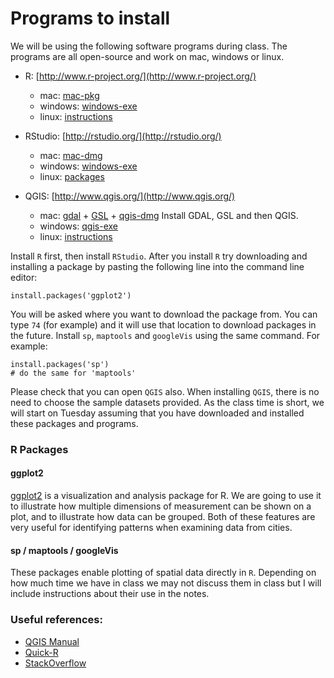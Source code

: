 
# Programs to install

We will be using the following software programs during class. The programs are all open-source and work on mac, windows or linux.

* R: [http://www.r-project.org/](http://www.r-project.org/)
	* mac: [mac-pkg](http://cran.mtu.edu/bin/macosx/R-2.14.2.pkg)
	* windows: [windows-exe](http://cran.mtu.edu/bin/windows/base/R-2.14.2-win.exe) 
	* linux: [instructions](http://cran.mtu.edu/)	
* RStudio: [http://rstudio.org/](http://rstudio.org/)
	* mac: [mac-dmg](http://download1.rstudio.org/RStudio-0.95.262.dmg)
	* windows: [windows-exe](http://download1.rstudio.org/RStudio-0.95.262.exe) 
	* linux: [packages](http://rstudio.org/download/deskto) 
		
* QGIS: [http://www.qgis.org/](http://www.qgis.org/)
	* 	mac: [gdal](http://www.kyngchaos.com/files/software/frameworks/GDAL_Complete-1.9.dmg) + [GSL](http://www.kyngchaos.com/files/software/frameworks/GSL_Framework-1.15-2.dmg) + [qgis-dmg](http://www.kyngchaos.com/files/software/qgis/Qgis-1.7.4-4.dmg) Install GDAL, GSL and then QGIS. 
	* 	windows: [qgis-exe](http://www.qgis.org/downloads/QGIS-OSGeo4W-1.7.4-d211b16-Setup.exe)
	* 	linux: [instructions](http://hub.qgis.org/projects/quantum-gis/wiki/Download#Linux)

Install `R` first, then install `RStudio`. After you install `R` try downloading and installing a package by pasting the following line into the command line editor:

	install.packages('ggplot2')	

You will be asked where you want to download the package from. You can type `74` (for example) and it will use that location to download packages in the future. Install `sp`, `maptools` and `googleVis` using the same command. For example:

	install.packages('sp')	
	# do the same for 'maptools'
	
Please check that you can open `QGIS` also. When installing `QGIS`, there is no need to choose the sample datasets provided. As the class time is short, we will start on Tuesday assuming that you have downloaded and installed these packages and programs.

### R Packages
#### ggplot2

[ggplot2](http://had.co.nz/ggplot2/) is a visualization and analysis package for R. We are going to use it to illustrate how multiple dimensions of measurement can be shown on a plot, and to illustrate how data can be grouped. Both of these features are very useful for identifying patterns when examining data from cities.

#### sp / maptools / googleVis

These packages enable plotting of spatial data directly in `R`. Depending on how much time we have in class we may not discuss them in class but I will include instructions about their use in the notes.


### Useful references:

* [QGIS Manual](http://qgis.org/en/documentation/manuals.html)
* [Quick-R](http://www.statmethods.net/ ) 
* [StackOverflow](http://stackoverflow.com/questions/tagged/r)


	









